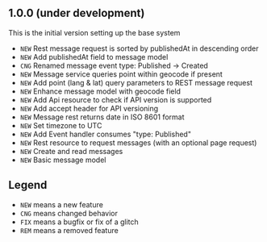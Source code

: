 ## 1.0.0 (under development)
This is the initial version setting up the base system

- `NEW` Rest message request is sorted by publishedAt in descending order
- `NEW` Add publishedAt field to message model
- `CNG` Renamed message event type: Published -> Created
- `NEW` Message service queries point within geocode if present
- `NEW` Add point (lang & lat) query parameters to REST message request 
- `NEW` Enhance message model with geocode field
- `NEW` Add Api resource to check if API version is supported 
- `NEW` Add accept header for API versioning
- `NEW` Message rest returns date in ISO 8601 format 
- `NEW` Set timezone to UTC
- `NEW` Add Event handler consumes "type: Published" 
- `NEW` Rest resource to request messages (with an optional page request)
- `NEW` Create and read messages 
- `NEW` Basic message model

## Legend

- `NEW` means a new feature
- `CNG` means changed behavior
- `FIX` means a bugfix or fix of a glitch
- `REM` means a removed feature